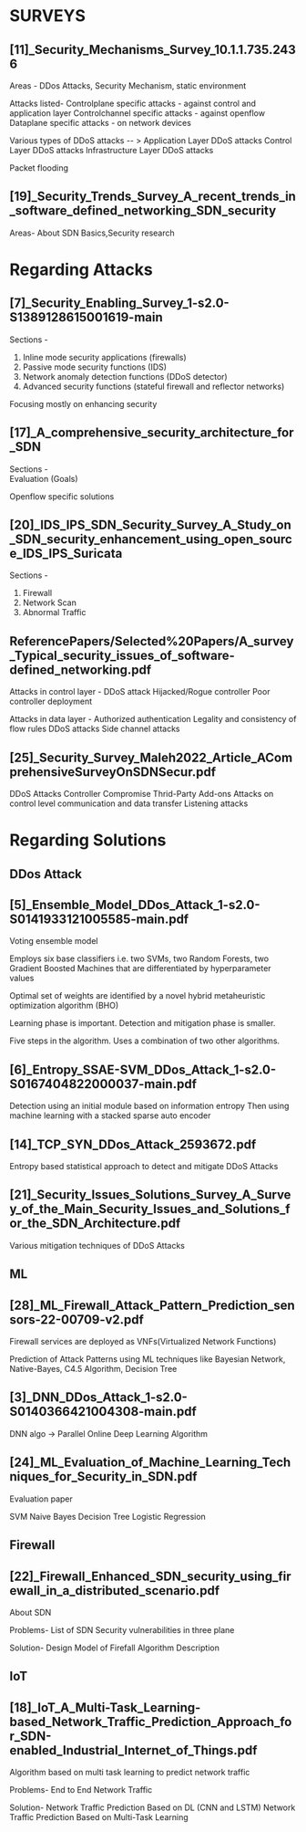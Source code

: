 
SURVEYS
===================================================================================

## \[11]\_Security_Mechanisms_Survey_10.1.1.735.2436 
Areas - DDos Attacks, Security Mechanism, static environment

Attacks listed-
Controlplane specific attacks - against control and application layer
Controlchannel specific attacks - against openflow
Dataplane specific attacks - on network devices

Various types of DDoS attacks -- >
Application Layer DDoS attacks
Control Layer DDoS attacks
Infrastructure Layer DDoS attacks

Packet flooding
 
## \[19]\_Security_Trends_Survey_A_recent_trends_in_software_defined_networking_SDN_security
Areas- About SDN Basics,Security research


Regarding Attacks
=====================================================================================

## \[7\]\_Security_Enabling_Survey_1-s2.0-S1389128615001619-main
Sections - <br>
1. Inline mode security applications (firewalls)
2. Passive mode security functions (IDS)
3. Network anomaly detection functions (DDoS detector)
4. Advanced security functions (stateful firewall and reflector networks)

Focusing mostly on enhancing security

## \[17\]\_A_comprehensive_security_architecture_for_SDN
Sections - <br>
Evaluation (Goals)

Openflow specific solutions

## \[20\]\_IDS_IPS_SDN_Security_Survey_A_Study_on_SDN_security_enhancement_using_open_source_IDS_IPS_Suricata
Sections - <br>
1. Firewall
2. Network Scan
3. Abnormal Traffic

## ReferencePapers/Selected%20Papers/A_survey_Typical_security_issues_of_software-defined_networking.pdf

Attacks in control layer -
DDoS attack
Hijacked/Rogue controller
Poor controller deployment

Attacks in data layer -
Authorized authentication
Legality and consistency of flow rules
DDoS attacks
Side channel attacks

## \[25\]\_Security_Survey_Maleh2022_Article_AComprehensiveSurveyOnSDNSecur.pdf

DDoS Attacks
Controller Compromise
Thrid-Party Add-ons
Attacks on control level communication and data transfer
Listening attacks


Regarding Solutions
=======================================================================================

DDos Attack
-----------

## \[5\]\_Ensemble_Model_DDos_Attack_1-s2.0-S0141933121005585-main.pdf

Voting ensemble model

Employs six base classifiers i.e. two SVMs, two Random Forests, two Gradient Boosted Machines that are differentiated by hyperparameter values

Optimal set of weights are identified by a novel hybrid metaheuristic optimization algorithm (BHO)

Learning phase is important. Detection and mitigation phase is smaller.

Five steps in the algorithm. Uses a combination of two other algorithms.

## \[6\]\_Entropy_SSAE-SVM_DDos_Attack_1-s2.0-S0167404822000037-main.pdf

Detection using an initial module based on information entropy
Then using machine learning with a stacked sparse auto encoder

## \[14\]\_TCP_SYN_DDos_Attack_2593672.pdf

Entropy based statistical approach to detect and mitigate DDoS Attacks


## \[21\]\_Security_Issues_Solutions_Survey_A_Survey_of_the_Main_Security_Issues_and_Solutions_for_the_SDN_Architecture.pdf

Various mitigation techniques of DDoS Attacks


ML
--

## \[28\]\_ML_Firewall_Attack_Pattern_Prediction_sensors-22-00709-v2.pdf

Firewall services are deployed as VNFs(Virtualized Network Functions)

Prediction of Attack Patterns using ML techniques like Bayesian Network, Native-Bayes, C4.5 Algorithm, Decision Tree

## \[3\]\_DNN_DDos_Attack_1-s2.0-S0140366421004308-main.pdf

DNN algo -> Parallel Online Deep Learning Algorithm

## \[24\]\_ML_Evaluation_of_Machine_Learning_Techniques_for_Security_in_SDN.pdf

Evaluation paper

SVM
Naive Bayes
Decision Tree
Logistic Regression


Firewall
--------

## \[22\]\_Firewall_Enhanced_SDN_security_using_firewall_in_a_distributed_scenario.pdf

About SDN

Problems-
List of SDN Security vulnerabilities in three plane

Solution-
Design Model of Firefall
Algorithm Description

IoT
---

## \[18\]\_IoT_A_Multi-Task_Learning-based_Network_Traffic_Prediction_Approach_for_SDN-enabled_Industrial_Internet_of_Things.pdf

Algorithm based on multi task learning to predict network traffic

Problems-
End to End Network Traffic

Solution-
Network Traffic Prediction Based on DL (CNN and LSTM)
Network Traffic Prediction Based on Multi-Task Learning
